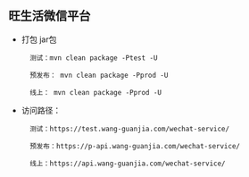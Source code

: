## 旺生活微信平台
- 打包
        jar包 

        测试：mvn clean package -Ptest -U
       
        预发布： mvn clean package -Pprod -U
        
        线上： mvn clean package -Pprod -U
- 访问路径：

        测试：https://test.wang-guanjia.com/wechat-service/
        
        预发布：https://p-api.wang-guanjia.com/wechat-service/
        
        线上：https://api.wang-guanjia.com/wechat-service/
